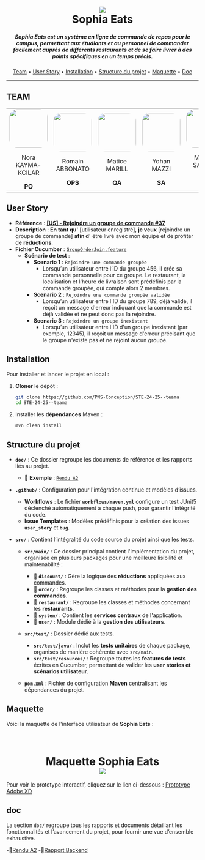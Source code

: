 <h1 align="center">
  <br>
  <img src="docssets/logo.png">
  <br>
  Sophia Eats
  <br>
</h1>

<h5 align="center">Sophia Eats est un système en ligne de commande de repas pour le campus, 
permettant aux étudiants et au personnel de commander facilement auprès de différents restaurants 
et de se faire livrer à des points spécifiques en un temps précis.</h5>

<p align="center">
  <a href="#team">Team</a> •
  <a href="#user-story">User Story</a> •
  <a href="#installation">Installation</a> •
  <a href="#structure-du-projet">Structure du projet</a> •
  <a href="#maquette">Maquette</a> •
  <a href="#doc">Doc</a>
</p>

---
## TEAM

<div align="center">
    <table style="border: none;">
        <tr>
            <td align="center" style="border: none;">
                <img src="docssets/teampics/Nora.png" width="auto" height="100" style="border-radius: 20px;">
                <p>Nora KAYMA-KCILAR</p>
                <span style="font-weight: bold;">PO</span>
            </td>
            <td align="center" style="border: none;">
                <img src="docssets/teampics/romain.jfif" width="100" height="auto" style="border-radius: 20px;">
                <p>Romain ABBONATO</p>
                <span style="font-weight: bold;">OPS</span>
            </td>
            <td align="center" style="border: none;">
                <img src="docssets/teampics/matice.png" width="auto" height="100" style="border-radius: 20px;">
                <p>Matice MARILL</p>
                <span style="font-weight: bold;">QA</span>
            </td>
            <td align="center" style="border: none;">
                <img src="doc/assets/teampics/yohan.png" width="100" height="auto" style="border-radius: 20px;">
                <p>Yohan MAZZI</p>
                <span style="font-weight: bold;">SA</span>
            </td>
            <td align="center" style="border: none;">
                <img src="docssets/teampics/mathias.png" width="100" height="auto" style="border-radius: 20px;">
                <p>Mathias SANTOS REIS</p>
                <span style="font-weight: bold;">OPS</span>
            </td>
        </tr>
    </table>
</div>




## User Story

- **Référence** : [**[US] - Rejoindre un groupe de commande #37**](https://github.com/PNS-Conception/STE-24-25--teama/issues/37) 
- **Description** : **En tant qu'** [utilisateur enregistré], **je veux** [rejoindre un groupe de commande] **afin d'** être livré avec mon équipe et de profiter de **réductions**.   
- **Fichier Cucumber** : [`GroupOrderJoin.feature`](src/test/resources/features.steats/GroupOrderJoin.feature)
  - **Scénario de test** : 
    - **Scenario 1** : `Rejoindre une commande groupée`
      - Lorsqu’un utilisateur entre l’ID du groupe 456, il crée sa commande personnelle pour ce groupe. Le restaurant, la localisation et l'heure de livraison sont prédéfinis par la commande groupée, qui compte alors 2 membres.
    - **Scenario 2** : `Rejoindre une commande groupée validée`
      - Lorsqu’un utilisateur entre l'ID du groupe 789, déjà validé, il reçoit un message d'erreur indiquant que la commande est déjà validée et ne peut donc pas la rejoindre.
    - **Scenario 3** : `Rejoindre un groupe inexistant`
      - Lorsqu’un utilisateur entre l'ID d'un groupe inexistant (par exemple, 12345), il reçoit un message d'erreur précisant que le groupe n'existe pas et ne rejoint aucun groupe.


## Installation

Pour installer et lancer le projet en local :

1. **Cloner** le dépôt :
   ```bash
   git clone https://github.com/PNS-Conception/STE-24-25--teama
   cd STE-24-25--teama
   ```

2. Installer les **dépendances** Maven :
   ```bash
   mvn clean install
   ```

## Structure du projet

- **`doc/`** : Ce dossier regroupe les documents de référence et les rapports liés au projet.
  - 📄 **Exemple** : [`Rendu A2`](docenduA2.pdf)

- **`.github/`** : Configuration pour l'intégration continue et modèles d’issues.
  - **Workflows** : Le fichier **`workflows/maven.yml`** configure un test JUnit5 déclenché automatiquement à chaque push, pour garantir l’intégrité du code.
  - **Issue Templates** : Modèles prédéfinis pour la création des issues **`user_story`** et **`bug`**.

- **`src/`** : Contient l’intégralité du code source du projet ainsi que les tests.
  
  - **`src/main/`** : Ce dossier principal contient l'implémentation du projet, organisée en plusieurs packages pour une meilleure lisibilité et maintenabilité :
    - 📂 **`discount/`** : Gère la logique des **réductions** appliquées aux commandes.
    - 📂 **`order/`** : Regroupe les classes et méthodes pour la **gestion des commandes**.
    - 📂 **`restaurant/`** : Regroupe les classes et méthodes concernant les **restaurants**.
    - 📂 **`system/`** : Contient les **services centraux** de l'application.
    - 📂 **`user/`** : Module dédié à la **gestion des utilisateurs**.

  - **`src/test/`** : Dossier dédié aux tests.
    - **`src/test/java/`** : Inclut les **tests unitaires** de chaque package, organisés de manière cohérente avec `src/main`.
    - **`src/test/resources/`** : Regroupe toutes les **features de tests** écrites en Cucumber, permettant de valider les **user stories et scénarios utilisateur**.

  - **`pom.xml`** : Fichier de configuration **Maven** centralisant les dépendances du projet.

  
## Maquette

Voici la maquette de l'interface utilisateur de **Sophia Eats** :

<h1 align="center">
  <br>
  Maquette Sophia Eats
  <br>
  <img src="docssets/maquette-1.png">
</h1>

Pour voir le prototype interactif, cliquez sur le lien ci-dessous :
[Prototype Adobe XD](https://xd.adobe.com/view/40ccc17d-b58b-42cf-a602-96d7f7f0dd70-159f/)


## doc
La section `doc/` regroupe tous les rapports et documents détaillant les fonctionnalités et l’avancement du projet, pour fournir une vue d’ensemble exhaustive.

-📄[Rendu A2](docenduA2.pdf)
-📄[Rapport Backend](docapport-backend.md)
